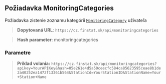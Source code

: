 ## Požiadavka MonitoringCategories
Požiadavka zistenie zoznamu kategórií [`MonitoringCategory`](#MonitoringCategory) užívateľa

> **Dopytovaná URL**: ```https://cz.finstat.sk/api/monitoringcategories```<br />
<!-- > **Dopytovaná URL**: ```https://www.finstat.cz/api/monitoringcategories```<br /> -->
> **Hash parameter**: monitoringcategories

### Parametre
[](../../../common/parameters/parameters-sk.md ':include')

> **Príklad volania:** ```https://cz.finstat.sk/api/monitoringcategories?apikey=YourAPIKey&hash=05e261e4d5a50ceecfc584ca85623595ceae8b1de2a40252ea1472f13361b564&StationId=YourStationID&StationName=Your+Station+Name```